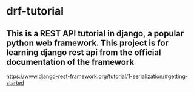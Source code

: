 # drf-tutorial
## This is a REST API tutorial in django, a popular python web framework. This project is for learning django rest api from the official documentation of the framework
https://www.django-rest-framework.org/tutorial/1-serialization/#getting-started
